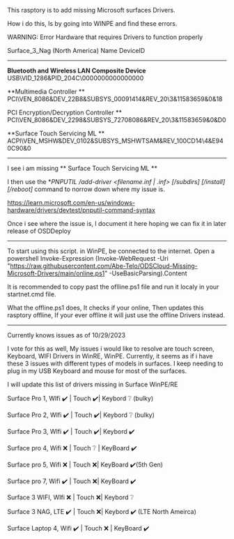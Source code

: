This rasptory is to add missing Microsoft surfaces Drivers. 

How i do this, Is by going into WINPE and find these errors. 

WARNING: Error Hardware that requires Drivers to function properly

Surface_3_Nag (North America)
Name                                        DeviceID
----                                        --------
**Bluetooth and Wireless LAN Composite Device** USB\VID_1286&PID_204C\0000000000000000

**Multimedia Controller **                      PCI\VEN_8086&DEV_22B8&SUBSYS_00091414&REV_20\3&11583659&0&18

PCI Encryption/Decryption Controller **       PCI\VEN_8086&DEV_2298&SUBSYS_72708086&REV_20\3&11583659&0&D0

**Surface Touch Servicing ML **                 ACPI\VEN_MSHW&DEV_0102&SUBSYS_MSHWTSAM&REV_100CD14\4&E940C90&0

----                                        --------

I see i am missing ** Surface Touch Servicing ML  ** 

I then use the  **PNPUTIL /add-driver <filename.inf | *.inf> [/subdirs] [/install] [/reboot]** command to norrow down where my issue is. 

https://learn.microsoft.com/en-us/windows-hardware/drivers/devtest/pnputil-command-syntax

Once i see where the issue is, I document it here hoping we can fix it in later release of OSDDeploy

----                                        --------
To start using this script.
in WinPE, be connected to the internet. 
Open a powershell 
Invoke-Expression (Invoke-WebRequest -Uri "https://raw.githubusercontent.com/Abe-Telo/ODSCloud-Missing-Microsoft-Drivers/main/online.ps1" -UseBasicParsing).Content

It is recommended to copy past the oflline.ps1 file and run it localy in your startnet.cmd file.

What the offline.ps1 does, It checks if your online, Then updates this rasptory offline, If your ever offline it will just use the offline Drivers instead. 

----                                        --------
Currently knows issues as of 10/29/2023

I vote for this as well, My issues i would like to resolve are touch screen, Keyboard, WIFI Drivers in WinRE, WinPE.
Currently, it seems as if i have these 3 issues with different types of models in surfaces. I keep needing to plug in my USB Keyboard and mouse for most of the surfaces.

I will update this list of drivers missing in Surface WinPE/RE

Surface Pro 1, WIfi ✔️ | Touch ✔️| Keybord ❔ (bulky)

Surface Pro 2, WIfi ✔️ | Touch ✔️| Keybord ❔ (bulky)

Surface Pro 3, WIfi ✔️ | Touch ✔️| Keybord ✔️

Surface pro 4, Wifi ❌ | Touch ❔ | KeyBoard ✔️

Surface pro 5, Wifi ❌ | Touch ❌| KeyBoard ✔️(5th Gen)

Surface pro 7, Wifi ✔️ | Touch ❌| KeyBoard ✔️

Surface 3 WIFI, WIfi ❌ | Touch ❌| Keybord ❔

Surface 3 NAG, LTE ✔️ | Touch ❌| Keybord ✔️ (LTE North Ameirca)

Surface Laptop 4, Wifi ✔️ | Touch ❌ | KeyBoard ✔️
